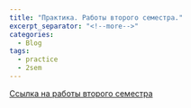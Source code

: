 ```yaml
---
title: "Практика. Работы второго семестра."
excerpt_separator: "<!--more-->"
categories:
  - Blog
tags:
  - practice
  - 2sem
---
```


[Ссылка на работы второго семестра](https://drive.google.com/drive/folders/1iyXCWbLJ5TbYPQFHpcJgm7L0bdlNK645?usp=sharing)
